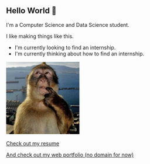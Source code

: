 ## Hello World 👋

I'm a Computer Science and Data Science student. 

I like making things like this.

- I'm currently looking to find an internship.
- I'm currently thinking about how to find an internship.
  
<img src="./www/public/monkey.webp" alt="monkey" width="200" />

[Check out my resume](./logan_choi_resume.pdf)

[And check out my web portfolio (no domain for now)](https://logcho.vercel.app/)


<!--
**logcho/logcho** is a ✨ _special_ ✨ repository because its `README.md` (this file) appears on your GitHub profile.

Here are some ideas to get you started:

- 🔭 I’m currently working on ...
- 🌱 I’m currently learning ...
- 👯 I’m looking to collaborate on ...
- 🤔 I’m looking for help with ...
- 💬 Ask me about ...
- 📫 How to reach me: ...
- 😄 Pronouns: ...
- ⚡ Fun fact: ...
-->
